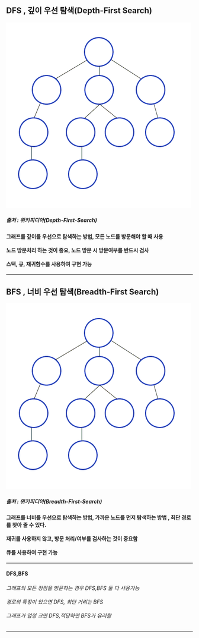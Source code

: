 <h2> DFS , 깊이 우선 탐색(Depth-First Search)</h2>
<img src="https://github.com/kimTH65/cs/blob/main/dfs_bfs/Depth-First-Search.gif">
<h5><right>출처 : 위키피디아(Depth-First-Search)</h5>

<h4>그래프를 깊이를 우선으로 탐색하는 방법, 모든 노드를 방문해야 할 때 사용
<br><br>노드 방문처리 하는 것이 중요, 노드 방문 시 방문여부를 반드시 검사
<br><br>스택, 큐, 재귀함수를 사용하여 구현 가능</h4>           
<hr>

<h2> BFS , 너비 우선 탐색(Breadth-First Search)</h2>
<img src="https://github.com/kimTH65/cs/blob/main/dfs_bfs/Breadth-First-Search.gif">
<h5>출처 : 위키피디아(Breadth-First-Search)</h5>

<h4>그래프를 너비를 우선으로 탐색하는 방법, 가까운 노드를 먼저 탐색하는 방법 , 최단 경로를 찾아 줄 수 있다.
<br><br>재귀를 사용하지 않고, 방문 처리/여부를 검사하는 것이 중요함 
<br><br>큐를 사용하여 구현 가능</h4>           
<hr>

<h4> DFS,BFS </h4>
<h6>그래프의 모든 정점을 방문하는 경우 DFS,BFS 둘 다 사용가능
<br><br>경로의 특징이 있으면 DFS, 최단 거리는 BFS
<br><br>그래프가 엄청 크면 DFS,적당하면 BFS가 유리함</h6>           
<hr>

